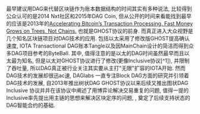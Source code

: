 最早建议用DAG来代替区块链作为账本数据结构的时间其实有多种说法, 比较得到公众认可的是2014 Nxt社区和2015年DAG Coin, 但从公开的时间来看能找到最早的应该是2013年的[Accelerating Bitcoin’s Transaction Processing. Fast Money Grows on Trees, Not Chains.](https://eprint.iacr.org/2013/881.pdf) 也就是GHOST协议的前身. 而真正进入大众视野是几个知名区块链项目对DAG技术的应用. 包括以太采用了修改版GHOST提高确认速度, IOTA Transactional DAG账本Tangle以及因MainChain设计的简洁而得到众多DAG项目参考的ByteBall. 其中, 值得注意的是以太的DAG时间虽然最早而且以太最为知名, 但是以太对GHOST协议进行了修改(更像Inclusive协议[^1]), 并限制了吞吐量, 所以DAG真正被行业关注其实要从主打"无限"扩容的IOTA开始. 然而DAG技术的发展却很迅ac速, DAGlabs 一直专注Block DAG方面的研究并引领着DAG技术的发展, 自2013年推出树状DAG GHOST协议以来后续又推出图状DAG Inclusive 协议并并在该协议中阐述了用博弈论解决交易重复的问题, 值得一提的Inclusive率先提出用主链的思想来解决区块定序的问题, , 奠定了后续支持状态的DAG智能合约的基础. 
